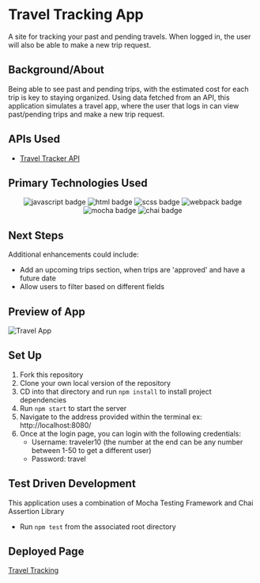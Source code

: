 # Travel Tracking App

A site for tracking your past and pending travels. When logged in, the user will also be able to make a new trip request.

## Background/About

Being able to see past and pending trips, with the estimated cost for each trip is key to staying organized. Using data fetched from an API, this application simulates a travel app, where the user that logs in can view past/pending trips and make a new trip request.

## APIs Used

- [Travel Tracker API](https://github.com/corysanders3/travel-tracker-api)

## Primary Technologies Used

<div align="center">
    <img src="https://img.shields.io/badge/JavaScript-E8D44D?style=for-the-badge&logo=javascript&logoColor=fff" alt="javascript badge">
    <img src="https://img.shields.io/badge/HTML5-E34F26?logo=html5&logoColor=fff&style=for-the-badge" alt="html badge">
    <img src="https://img.shields.io/badge/SCSS-C56494?style=for-the-badge&logo=sass&logoColor=fff" alt="scss badge">
    <img src="https://img.shields.io/badge/Webpack-8ACEF1?style=for-the-badge&logo=webpack&logoColor=fff" alt="webpack badge">
    <img src="https://img.shields.io/badge/Mocha-886446?style=for-the-badge&logo=mocha&logoColor=fff" alt="mocha badge">
    <img src="https://img.shields.io/badge/Chai-980B05?style=for-the-badge&logo=chai&logoColor=fff" alt="chai badge">
</div>

## Next Steps

Additional enhancements could include:
- Add an upcoming trips section, when trips are 'approved' and have a future date
- Allow users to filter based on different fields

## Preview of App

![Travel App](https://github.com/corysanders3/travel-app/assets/41808895/f0e1f2a2-e1da-41cf-914d-bd43435da523)

## Set Up

1. Fork this repository
2. Clone your own local version of the repository
3. CD into that directory and run `npm install` to install project dependencies
4. Run `npm start` to start the server
5. Navigate to the address provided within the terminal ex: http://localhost:8080/
6. Once at the login page, you can login with the following credentials:
    - Username: traveler10 (the number at the end can be any number between 1-50 to get a different user)
    - Password: travel

## Test Driven Development

This application uses a combination of Mocha Testing Framework and Chai Assertion Library
- Run `npm test` from the associated root directory

## Deployed Page

[Travel Tracking](https://travel-app-six-livid.vercel.app/)
